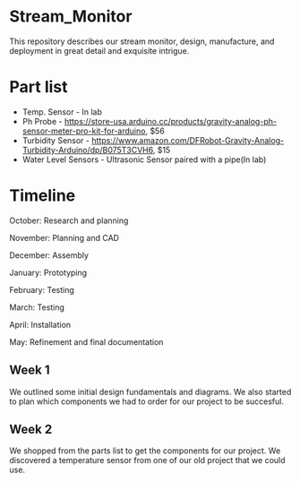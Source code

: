 # Stream_Monitor
This repository describes our stream monitor, design, manufacture, and deployment in great detail and exquisite intrigue. 

# Part list
- Temp. Sensor - In lab
- Ph Probe - https://store-usa.arduino.cc/products/gravity-analog-ph-sensor-meter-pro-kit-for-arduino, $56
- Turbidity Sensor - https://www.amazon.com/DFRobot-Gravity-Analog-Turbidity-Arduino/dp/B075T3CVH6, $15
- Water Level Sensors - Ultrasonic Sensor paired with a pipe(In lab)


# Timeline

October: Research and planning

November: Planning and CAD

December: Assembly

January: Prototyping 

February: Testing

March: Testing

April: Installation

May: Refinement and final documentation


## Week 1
We outlined some initial design fundamentals and diagrams. We also started to plan which components we had to order for our project to be succesful.

## Week 2
We shopped from the parts list to get the components for our project. We discovered a temperature sensor from one of our old project that we could use.

